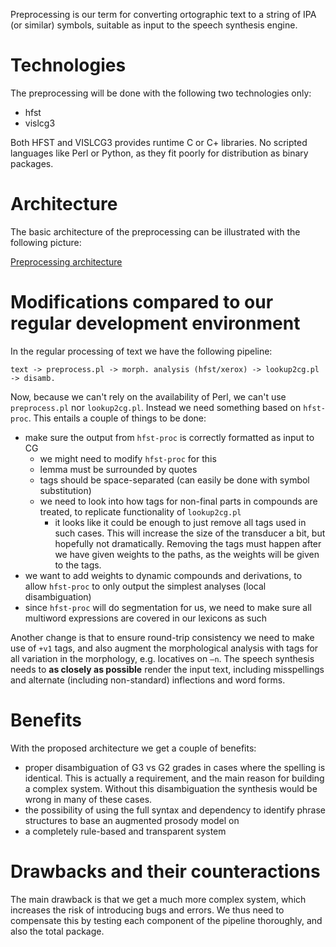 Preprocessing is our term for converting ortographic text to a string of IPA (or similar) symbols, suitable as input to the speech synthesis engine.


# Technologies


The preprocessing will be done with the following two technologies only:


* hfst
* vislcg3


Both HFST and VISLCG3 provides runtime C or C+ libraries. No scripted languages like Perl or Python, as they fit poorly for distribution as binary packages.


# Architecture


The basic architecture of the preprocessing can be illustrated with the following picture:


[Preprocessing architecture](img/PreprocArch.png)


# Modifications compared to our regular development environment


In the regular processing of text we have the following pipeline:


```
text -> preprocess.pl -> morph. analysis (hfst/xerox) -> lookup2cg.pl -> disamb.
```


Now, because we can't rely on the availability of Perl, we can't use `preprocess.pl` nor `lookup2cg.pl`. Instead we need something based on `hfst-proc`. This entails a couple of things to be done:


* make sure the output from `hfst-proc` is correctly formatted as input to CG
  * we might need to modify `hfst-proc` for this
  * lemma must be surrounded by quotes
  * tags should be space-separated (can easily be done with symbol substitution)
  * we need to look into how tags for non-final parts in compounds are treated, to replicate functionality of `lookup2cg.pl`
    * it looks like it could be enough to just remove all tags used in such cases. This will increase the size of the transducer a bit, but hopefully not
    dramatically. Removing the tags must happen after we have given weights to the paths, as the weights will be given to the tags.
* we want to add weights to dynamic compounds and derivations, to allow `hfst-proc` to only output the simplest analyses (local disambiguation)
* since `hfst-proc` will do segmentation for us, we need to make sure all multiword expressions are covered in our lexicons as such


Another change is that to ensure round-trip consistency we need to make use of `+v1` tags, and also augment the morphological analysis with tags for all variation in the morphology, e.g. locatives on `–n`. The speech synthesis needs to **as closely as possible** render the input text, including misspellings and alternate (including non-standard) inflections and word forms.


# Benefits


With the proposed architecture we get a couple of benefits:


* proper disambiguation of G3 vs G2 grades in cases where the spelling is identical. This is actually a requirement, and the main reason for building a complex system. Without this disambiguation the synthesis would be wrong in many of these cases.
* the possibility of using the full syntax and dependency to identify phrase structures to base an augmented prosody model on
* a completely rule-based and transparent system


# Drawbacks and their counteractions


The main drawback is that we get a much more complex system, which increases the risk of introducing bugs and errors. We thus need to compensate this by testing each component of the pipeline thoroughly, and also the total package.
